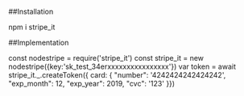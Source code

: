 ##Installation

npm i stripe_it

##Implementation

const nodestripe =  require('stripe_it')
 const stripe_it = new nodestripe({key:'sk_test_34erxxxxxxxxxxxxxxxx'})
 var token = await stripe_it._.createToken({
 card: {
   "number": '4242424242424242',
    "exp_month": 12,
    "exp_year": 2019,
    "cvc": '123'
}})


